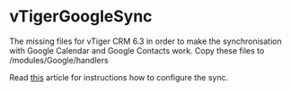 # vTigerGoogleSync
The missing files for vTiger CRM 6.3 in order to make the synchronisation with Google Calendar and Google Contacts work. Copy these files to /modules/Google/handlers

Read [this](https://www.vgsglobal.com/blog/vtiger-google-calendar-sync/ "this") article for instructions how to configure the sync.
